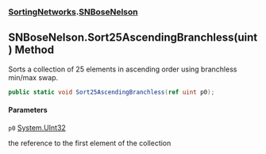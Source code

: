### [SortingNetworks](SortingNetworks.md 'SortingNetworks').[SNBoseNelson](SortingNetworks.SNBoseNelson.md 'SortingNetworks.SNBoseNelson')

## SNBoseNelson.Sort25AscendingBranchless(uint) Method

Sorts a collection of 25 elements in ascending order using branchless min/max swap.

```csharp
public static void Sort25AscendingBranchless(ref uint p0);
```
#### Parameters

<a name='SortingNetworks.SNBoseNelson.Sort25AscendingBranchless(uint).p0'></a>

`p0` [System.UInt32](https://docs.microsoft.com/en-us/dotnet/api/System.UInt32 'System.UInt32')

the reference to the first element of the collection